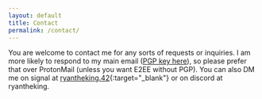 ```yaml
---
layout: default
title: Contact
permalink: /contact/
---
```

You are welcome to contact me for any sorts of requests or inquiries. I am more likely to respond to my main email ([PGP key here](/assets/ryan@familyking.org.asc)), so please prefer that over ProtonMail (unless you want E2EE without PGP). You can also DM me on signal at [ryantheking.42](https://signal.me/#eu/73HduMYHEE6F7U8GX6KdM0YdHHB_Y6HHYuhm1Qzz-X3bkiTyS5hOiLGP7Wuaj7AR){:target="_blank"} or on discord at ryantheking.